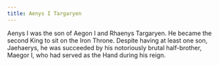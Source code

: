 ```yaml
---
title: Aenys I Targaryen
---
```


Aenys I was the son of Aegon I and Rhaenys Targaryen. He became the second King to sit on the Iron Throne. Despite having at least one son, Jaehaerys, he was succeeded by his notoriously brutal half-brother, Maegor I, who had served as the Hand during his reign.


